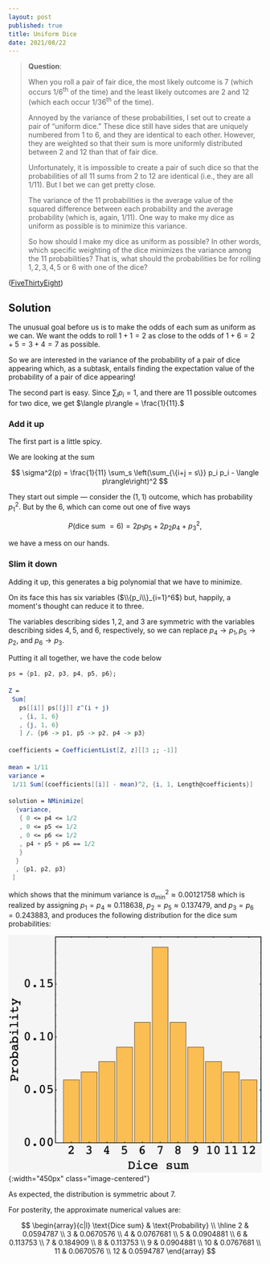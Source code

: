 ```yaml
---
layout: post
published: true
title: Uniform Dice
date: 2021/08/22
---
```


>**Question**:
>
>When you roll a pair of fair dice, the most likely outcome is $7$ (which occurs $1/6^\text{th}$ of the time) and the least likely outcomes are 2 and 12 (which each occur $1/36^\text{th}$ of the time).
>
>Annoyed by the variance of these probabilities, I set out to create a pair of “uniform dice.” These dice still have sides that are uniquely numbered from $1$ to $6,$ and they are identical to each other. However, they are weighted so that their sum is more uniformly distributed between $2$ and $12$ than that of fair dice.
>
>Unfortunately, it is impossible to create a pair of such dice so that the probabilities of all $11$ sums from $2$ to $12$ are identical (i.e., they are all $1/11$). But I bet we can get pretty close.
>
>The variance of the $11$ probabilities is the average value of the squared difference between each probability and the average probability (which is, again, $1/11$). One way to make my dice as uniform as possible is to minimize this variance.
>
>So how should I make my dice as uniform as possible? In other words, which specific weighting of the dice minimizes the variance among the $11$ probabilities? That is, what should the probabilities be for rolling $1, 2, 3, 4, 5$ or $6$ with one of the dice?

<!--more-->

([FiveThirtyEight](https://fivethirtyeight.com/features/can-you-catch-the-cricket/))

## Solution

The unusual goal before us is to make the odds of each sum as uniform as we can. We want the odds to roll $1+1=2$ as close to the odds of $1+6=2+5=3+4=7$ as possible. 

So we are interested in the variance of the probability of a pair of dice appearing which, as a subtask, entails finding the expectation value of the probability of a pair of dice appearing!

The second part is easy. Since $\sum_i p_i = 1,$ and there are $11$ possible outcomes for two dice, we get $\langle p\rangle = \frac{1}{11}.$ 

### Add it up

The first part is a little spicy. 

We are looking at the sum 

$$
\sigma^2(p) = \frac{1}{11} \sum_s \left(\sum_{\{i+j = s\}} p_i p_i - \langle p\rangle\right)^2
$$

They start out simple — consider the $\left(1,1\right)$ outcome, which has probability $p_1^2.$ But by the $6$, which can come out one of five ways 

$$P(\text{dice sum}\ = 6) = 2p_1p_5 + 2p_2p_4 + p_3^2, $$ 

we have a mess on our hands.

### Slim it down

Adding it up, this generates a big polynomial that we have to minimize. 

On its face this has six variables ($\\{p_i\\}_{i=1}^6$) but, happily, a moment's thought can reduce it to three. 

The variables describing sides $1, 2,$ and $3$ are symmetric with the variables describing sides $4, 5,$ and $6,$ respectively, so we can replace $p_4\rightarrow p_1, p_5\rightarrow p_2,$ and $p_6\rightarrow p_3.$ 

Putting it all together, we have the code below

```mathematica
ps = {p1, p2, p3, p4, p5, p6};

Z =
 Sum[
   ps[[i]] ps[[j]] z^(i + j)
   , {i, 1, 6}
   , {j, 1, 6}
   ] /. {p6 -> p1, p5 -> p2, p4 -> p3}

coefficients = CoefficientList[Z, z][[3 ;; -1]]

mean = 1/11
variance =
 1/11 Sum[(coefficients[[i]] - mean)^2, {i, 1, Length@coefficients}]

solution = NMinimize[
  {variance,
   { 0 <= p4 <= 1/2
   , 0 <= p5 <= 1/2
   , 0 <= p6 <= 1/2
   , p4 + p5 + p6 == 1/2
   }
  }
  , {p1, p2, p3}
 ]
```

which shows that the minimum variance is $\sigma^2_\text{min}\approx 0.00121758$ which is realized by assigning $p_1=p_4\approx 0.118638,$ $p_2=p_5\approx 0.137479,$ and $p_3=p_6=0.243883,$ and produces the following distribution for the dice sum probabilities:

![](/img/2021-08-22-uniform-dice-distribution.JPG){:width="450px" class="image-centered"}

As expected, the distribution is symmetric about $7.$

For posterity, the approximate numerical values are:

$$
\begin{array}{c|l}
\text{Dice sum} & \text{Probability} \\ \hline
2	& 0.0594787 \\
3	& 0.0670576 \\
4	& 0.0767681 \\
5	& 0.0904881 \\
6	& 0.113753 \\
7	& 0.184909 \\
8	& 0.113753 \\
9	& 0.0904881 \\
10	& 0.0767681 \\
11	& 0.0670576 \\
12	& 0.0594787
\end{array}
$$

<br>
